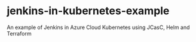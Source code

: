 # jenkins-in-kubernetes-example
An example of Jenkins in Azure Cloud Kubernetes using JCasC, Helm and Terraform
